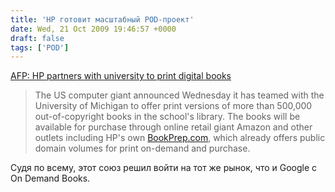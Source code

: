 ```yaml
---
title: 'HP готовит масштабный POD-проект'
date: Wed, 21 Oct 2009 19:46:57 +0000
draft: false
tags: ['POD']
---
```


[AFP: HP partners with university to print digital books](http://www.google.com/hostednews/afp/article/ALeqM5g2Yr7R4Iye4gueYkVu6kBk-cTcDg)

> The US computer giant announced Wednesday it has teamed with the University of Michigan to offer print versions of more than 500,000 out-of-copyright books in the school's library. The books will be available for purchase through online retail giant Amazon and other outlets including HP's own [BookPrep.com](http://BookPrep.com), which already offers public domain volumes for print on-demand and purchase.

Судя по всему, этот союз решил войти на тот же рынок, что и Google с On Demand Books.